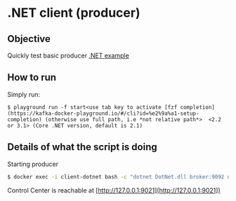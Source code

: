 # .NET client (producer)

## Objective

Quickly test basic producer [.NET example](https://github.com/confluentinc/confluent-kafka-dotnet/tree/master/examples/Producer)


## How to run


Simply run:

```
$ playground run -f start<use tab key to activate [fzf completion](https://kafka-docker-playground.io/#/cli?id=%e2%9a%a1-setup-completion) (otherwise use full path, i.e *not relative path*>  <2.2 or 3.1> (Core .NET version, default is 2.1)
```

## Details of what the script is doing

Starting producer

```bash
$ docker exec -i client-dotnet bash -c "dotnet DotNet.dll broker:9092 dotnet-basic-producer"
```

Control Center is reachable at [http://127.0.0.1:9021](http://127.0.0.1:9021])
